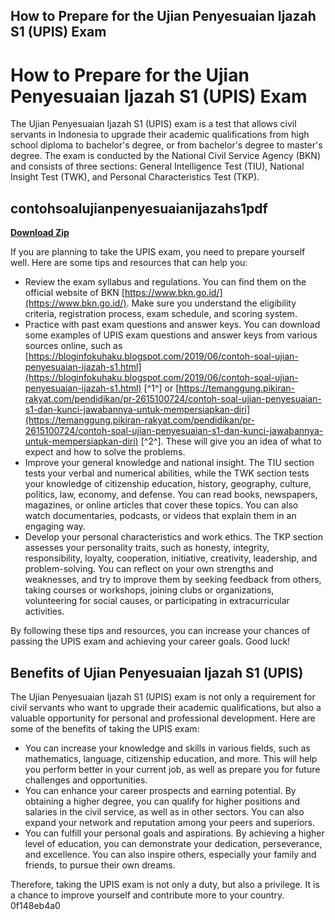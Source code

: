 ## How to Prepare for the Ujian Penyesuaian Ijazah S1 (UPIS) Exam

  
# How to Prepare for the Ujian Penyesuaian Ijazah S1 (UPIS) Exam
 
The Ujian Penyesuaian Ijazah S1 (UPIS) exam is a test that allows civil servants in Indonesia to upgrade their academic qualifications from high school diploma to bachelor's degree, or from bachelor's degree to master's degree. The exam is conducted by the National Civil Service Agency (BKN) and consists of three sections: General Intelligence Test (TIU), National Insight Test (TWK), and Personal Characteristics Test (TKP).
 
## contohsoalujianpenyesuaianijazahs1pdf


[**Download Zip**](https://www.google.com/url?q=https%3A%2F%2Fgeags.com%2F2tKFrI&sa=D&sntz=1&usg=AOvVaw0ren6M4woaIhmP95sjiSWM)

 
If you are planning to take the UPIS exam, you need to prepare yourself well. Here are some tips and resources that can help you:
 
- Review the exam syllabus and regulations. You can find them on the official website of BKN [https://www.bkn.go.id/](https://www.bkn.go.id/). Make sure you understand the eligibility criteria, registration process, exam schedule, and scoring system.
- Practice with past exam questions and answer keys. You can download some examples of UPIS exam questions and answer keys from various sources online, such as [https://bloginfokuhaku.blogspot.com/2019/06/contoh-soal-ujian-penyesuaian-ijazah-s1.html](https://bloginfokuhaku.blogspot.com/2019/06/contoh-soal-ujian-penyesuaian-ijazah-s1.html) [^1^] or [https://temanggung.pikiran-rakyat.com/pendidikan/pr-2615100724/contoh-soal-ujian-penyesuaian-s1-dan-kunci-jawabannya-untuk-mempersiapkan-diri](https://temanggung.pikiran-rakyat.com/pendidikan/pr-2615100724/contoh-soal-ujian-penyesuaian-s1-dan-kunci-jawabannya-untuk-mempersiapkan-diri) [^2^]. These will give you an idea of what to expect and how to solve the problems.
- Improve your general knowledge and national insight. The TIU section tests your verbal and numerical abilities, while the TWK section tests your knowledge of citizenship education, history, geography, culture, politics, law, economy, and defense. You can read books, newspapers, magazines, or online articles that cover these topics. You can also watch documentaries, podcasts, or videos that explain them in an engaging way.
- Develop your personal characteristics and work ethics. The TKP section assesses your personality traits, such as honesty, integrity, responsibility, loyalty, cooperation, initiative, creativity, leadership, and problem-solving. You can reflect on your own strengths and weaknesses, and try to improve them by seeking feedback from others, taking courses or workshops, joining clubs or organizations, volunteering for social causes, or participating in extracurricular activities.

By following these tips and resources, you can increase your chances of passing the UPIS exam and achieving your career goals. Good luck!
  
## Benefits of Ujian Penyesuaian Ijazah S1 (UPIS)
 
The Ujian Penyesuaian Ijazah S1 (UPIS) exam is not only a requirement for civil servants who want to upgrade their academic qualifications, but also a valuable opportunity for personal and professional development. Here are some of the benefits of taking the UPIS exam:

- You can increase your knowledge and skills in various fields, such as mathematics, language, citizenship education, and more. This will help you perform better in your current job, as well as prepare you for future challenges and opportunities.
- You can enhance your career prospects and earning potential. By obtaining a higher degree, you can qualify for higher positions and salaries in the civil service, as well as in other sectors. You can also expand your network and reputation among your peers and superiors.
- You can fulfill your personal goals and aspirations. By achieving a higher level of education, you can demonstrate your dedication, perseverance, and excellence. You can also inspire others, especially your family and friends, to pursue their own dreams.

Therefore, taking the UPIS exam is not only a duty, but also a privilege. It is a chance to improve yourself and contribute more to your country.
 0f148eb4a0
